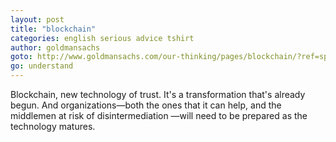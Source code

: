 ```yaml
---
layout: post
title: "blockchain"
categories: english serious advice tshirt
author: goldmansachs
goto: http://www.goldmansachs.com/our-thinking/pages/blockchain/?ref=speak.junglestar.org
go: understand
---
```

Blockchain, new technology of trust.
It's a transformation that's already begun. And organizations—both the ones that it can help, and the middlemen at risk of disintermediation —will need to be prepared as the technology matures.
